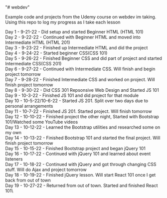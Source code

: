 "# webdev" 


Example code and projects from the Udemy course on webdev im taking. Using this repo to log my progress as I take each lesson

Day 1 - 9-21-22 - Did setup and started Beginner HTML (HTML 101)\
Day 2 - 9-22-22 - Continued with Beginner HTML and moved into Intermediate HTML (HTML 201)\
Day 3 - 9-23-22 - Finished up Intermediate HTML and did the project\
Day 4 - 9-24-22 - Started beginner CSS(CSS 101)\
Day 5 - 9-26-22 - Finished Beginner CSS and did part of project and started Intermediate CSS(CSS 201)\
Day 6 - 9-27-22 - Continued with Intermediate CSS. Will finish and begin project tomorrow\
Day 7 - 9-28-22 - Finished Intermediate CSS and worked on project. Will finish project tomorrow\
Day 8 - 9-30-22 - Did CSS 301 Repsonsive Web Design and Started JS 101\
Day 9 - 10-3-22 - Finished JS 101 and did project for that module\
Day 10 - 10-5-22/10-6-22 - Started JS 201. Split over two days due to personal arrangements\
Day 11 - 10-7-22 - Finished JS 201. Started project. Will finish tomorrow\
Day 12 - 10-10-22 - Finished project the other night, Started with Bootstrap 101/Watched some YouTube videos\
Day 13 - 10-12-22 - Learned the Bootstrap utilities and researched some on my own\
Day 14 - 10-13-22 - Finished Bootstrap 101 and started the final project. Will finish project tomorrow\
Day 15 - 10-15-22 - Finished Bootstrap project and began jQuery 101\
Day 16 - 10-17-22 - Continued with jQuery 101 and learned about event listeners\
Day 17 - 10-18-22 - Continued with jQuery and got through changing CSS stuff. Will do Ajax and project tomorrow\
Day 18 - 10-19-22 - Finished jQuery lesson. Will start React 101 once I get back from out of town\
Day 19 - 10-27-22 - Returned from out of town. Started and finished React 101\